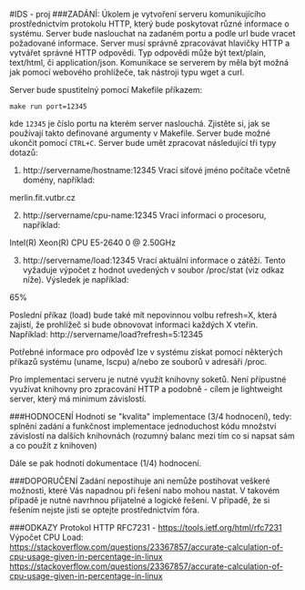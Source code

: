 #IDS - proj
###ZADÁNÍ:
Úkolem je vytvoření serveru komunikujícího prostřednictvím protokolu HTTP, který bude poskytovat různé informace o systému. Server bude naslouchat na zadaném portu a podle url bude vracet požadované informace. Server musí správně zpracovávat hlavičky HTTP a vytvářet správné HTTP odpovědi. Typ odpovědi může být text/plain, text/html, či application/json. Komunikace se serverem by měla být možná jak pomocí webového prohlížeče, tak nástroji typu wget a curl.

Server bude spustitelný pomocí Makefile příkazem:

`make run port=12345`

kde `12345` je číslo portu na kterém server naslouchá. Zjistěte si, jak se používají takto definované argumenty v Makefile. Server bude možné ukončit pomocí `CTRL+C`. Server bude umět zpracovat následující tři typy dotazů:


1. http://servername/hostname:12345
Vrací síťové jméno počítače včetně domény, například:

merlin.fit.vutbr.cz


2. http://servername/cpu-name:12345
Vrací informaci o procesoru, například:

Intel(R) Xeon(R) CPU E5-2640 0 @ 2.50GHz


3. http://servername/load:12345
Vrací aktuální informace o zátěži. Tento vyžaduje výpočet z hodnot uvedených v soubor /proc/stat (viz odkaz níže). Výsledek je například:

65%



Poslední příkaz (load) bude také mít nepovinnou volbu refresh=X, která zajistí, že prohlížeč si bude obnovovat informaci každých X vteřin. Například:
http://servername/load?refresh=5:12345



Potřebné informace pro odpověď lze v systému získat pomocí některých příkazů systému (uname, lscpu) a/nebo ze souborů v adresáři /proc. 



Pro implementaci serveru je nutné využít knihovny soketů. Není přípustné využívat knihovny pro zpracování HTTP a podobně - cílem je lightweight server, který má minimum závislostí. 


###HODNOCENÍ
Hodnotí se "kvalita" implementace (3/4 hodnocení), tedy:
splnění zadání a funkčnost implementace
jednoduchost kódu
množství závislostí na dalších knihovnách (rozumný balanc mezi tím co si napsat sám a co použít z knihoven)

Dále se pak hodnotí dokumentace (1/4) hodnocení.




###DOPORUČENÍ
Zadání nepostihuje ani nemůže postihovat veškeré možnosti, které Vás napadnou při řešení nabo mohou nastat. V takovém případě je nutné navrhnou přijatelné a logické řešení. V případě, že si řešením nejste jisti se optejte prostřednictvím fóra.


###ODKAZY
Protokol HTTP RFC7231 - https://tools.ietf.org/html/rfc7231
Výpočet CPU Load: https://stackoverflow.com/questions/23367857/accurate-calculation-of-cpu-usage-given-in-percentage-in-linux <https://stackoverflow.com/questions/23367857/accurate-calculation-of-cpu-usage-given-in-percentage-in-linux>